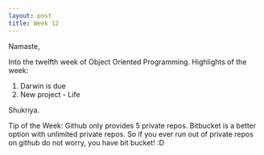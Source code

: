 ```yaml
---
layout: post
title: Week 12
---
```


Namaste,

Into the twelfth week of Object Oriented Programming. Highlights of the week:
1. Darwin is due
2. New project - Life


Shukriya.

Tip of the Week: Github only provides 5 private repos. Bitbucket is a better option with unlimited private repos. So if you ever run out of private repos on github do not worry, you have bit bucket! :D